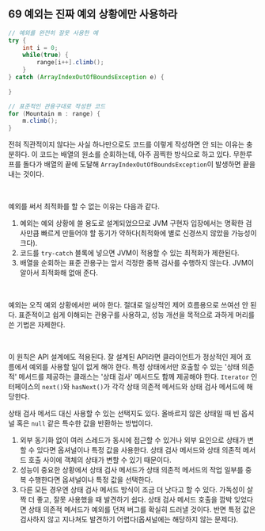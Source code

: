 ## 69 예외는 진짜 예외 상황에만 사용하라

```java
// 예외를 완전히 잘못 사용한 예
try {
    int i = 0;
    while(true) {
        range[i++].climb();
    }
} catch (ArrayIndexOutOfBoundsException e) {
    
}

// 표준적인 관용구대로 작성한 코드
for (Mountain m : range) {
    m.climb();
}
```

전혀 직관적이지 않다는 사실 하나만으로도 코드를 이렇게 작성하면 안 되는 이유는 충분하다. 이 코드는 배열의 원소를 순회하는데, 아주 끔찍한 방식으로 하고 있다. 무한루프를 돌다가 배열의 끝에 도달해 `ArrayIndexOutOfBoundsException`이 발생하면 끝을 내는 것이다.

<br />

예외를 써서 최적화를 할 수 없는 이유는 다음과 같다.

1. 예외는 예외 상황에 쓸 용도로 설계되었으므로 JVM 구현자 입장에서는 명확한 검사만큼 빠르게 만들어야 할 동기가 약하다(최적화에 별로 신경쓰지 않았을 가능성이 크다).
2. 코드를 `try-catch` 블록에 넣으면 JVM이 적용할 수 있는 최적화가 제한된다.
3. 배열을 순회하는 표준 관용구는 앞서 걱정한 중복 검사를 수행하지 않는다. JVM이 알아서 최적화해 없애 준다.

<br />

예외는 오직 예외 상황에서만 써야 한다. 절대로 일상적인 제어 흐름용으로 쓰여선 안 된다. 표준적이고 쉽게 이해되는 관용구를 사용하고, 성능 개선을 목적으로 과하게 머리를 쓴 기법은 자제한다.

<br />

이 원칙은 API 설계에도 적용된다. 잘 설계된 API라면 클라이언트가 정상적인 제어 흐름에서 예외를 사용할 일이 없게 해야 한다. 특정 상태에서만 호출할 수 있는 '상태 의존적' 메서드를 제공하는 클래스는 '상태 검사' 메서드도 함께 제공해야 한다. `Iterator` 인터페이스의 `next()`와 `hasNext()`가 각각 상태 의존적 메서드와 상태 검사 메서드에 해당한다.

상태 검사 메서드 대신 사용할 수 있는 선택지도 있다. 올바르지 않은 상태일 때 빈 옵셔널 혹은 `null` 같은 특수한 값을 반환하는 방법이다.

1. 외부 동기화 없이 여러 스레드가 동시에 접근할 수 있거나 외부 요인으로 상태가 변할 수 있다면 옵셔널이나 특정 값을 사용한다. 상태 검사 메서드와 상태 의존적 메서드 호출 사이에 객체의 상태가 변할 수 있기 때문이다.
2. 성능이 중요한 상황에서 상태 검사 메서드가 상태 의존적 메서드의 작업 일부를 중복 수행한다면 옵셔널이나 특정 값을 선택한다.
3. 다른 모든 경우엔 상태 검사 메서드 방식이 조금 더 낫다고 할 수 있다. 가독성이 살짝 더 좋고, 잘못 사용했을 때 발견하기 쉽다. 상태 검사 메서드 호출을 깜박 잊었다면 상태 의존적 메서드가 예외를 던져 버그를 확실히 드러낼 것이다. 반면 특정 값은 검사하지 않고 지나쳐도 발견하기 어렵다(옵셔널에는 해당하지 않는 문제다). 